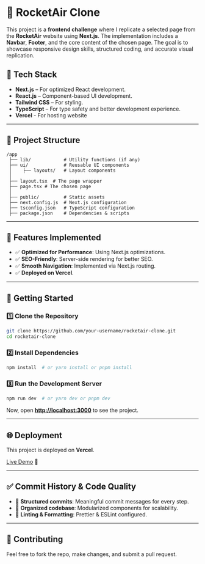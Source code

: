# 🚀 RocketAir Clone

This project is a **frontend challenge** where I replicate a selected page from the **RocketAir** website using **Next.js**. The implementation includes a **Navbar**, **Footer**, and the core content of the chosen page. The goal is to showcase responsive design skills, structured coding, and accurate visual replication.

## 📌 Tech Stack

- **Next.js** – For optimized React development.
- **React.js** – Component-based UI development.
- **Tailwind CSS** – For styling.
- **TypeScript** – For type safety and better development experience.
- **Vercel** - For hosting website

---

## 📂 Project Structure

```
/app
 ├── lib/            # Utility functions (if any)
 ├── ui/             # Reusable UI components
 │    ├── layouts/   # Layout components
 │
 ├── layout.tsx  # The page wrapper
 ├── page.tsx # The chosen page
 │
 ├── public/         # Static assets
 ├── next.config.js  # Next.js configuration
 ├── tsconfig.json   # TypeScript configuration
 ├── package.json    # Dependencies & scripts
```

---

## 📜 Features Implemented

<!-- - ✅ **Fully Responsive**: Works across devices. -->
<!-- - ✅ **Pixel-Perfect UI**: Matches RocketAir’s design as closely as possible. -->
- ✅ **Optimized for Performance**: Using Next.js optimizations.
- ✅ **SEO-Friendly**: Server-side rendering for better SEO.
- ✅ **Smooth Navigation**: Implemented via Next.js routing.
- ✅ **Deployed on Vercel**.

---

## 🚀 Getting Started

### 1️⃣ Clone the Repository

```bash
git clone https://github.com/your-username/rocketair-clone.git
cd rocketair-clone
```

### 2️⃣ Install Dependencies

```bash
npm install  # or yarn install or pnpm install
```

### 3️⃣ Run the Development Server

```bash
npm run dev  # or yarn dev or pnpm dev
```

Now, open [**http://localhost:3000**](http://localhost:3000) to see the project.

---

## 🌐 Deployment

This project is deployed on **Vercel**.

[Live Demo](https://rocketair.vercel.app/) 🔗

---

## ✅ Commit History & Code Quality

- 📜 **Structured commits**: Meaningful commit messages for every step.
- 📂 **Organized codebase**: Modularized components for scalability.
- 📝 **Linting & Formatting**: Prettier & ESLint configured.

---

## 🤝 Contributing

Feel free to fork the repo, make changes, and submit a pull request.


